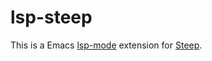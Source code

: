 # lsp-steep

This is a Emacs [lsp-mode](https://github.com/emacs-lsp/lsp-mode) extension for [Steep](https://github.com/soutaro/steep).
